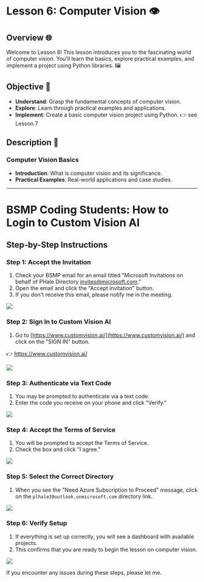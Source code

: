 # Lesson 6: Computer Vision 👁️  
   
## Overview 🌐  
   
Welcome to Lesson 6! This lesson introduces you to the fascinating world of computer vision. You'll learn the basics, explore practical examples, and implement a project using Python libraries. 🖼️  
   
## Objective 🎯  
   
- **Understand**: Grasp the fundamental concepts of computer vision.  
- **Explore**: Learn through practical examples and applications.  
- **Implement**: Create a basic computer vision project using Python. 👉 see Lesson 7
   
## Description 📖  
   
### Computer Vision Basics  
   
- **Introduction**: What is computer vision and its significance.  
- **Practical Examples**: Real-world applications and case studies.  

---

# BSMP Coding Students: How to Login to Custom Vision AI  
   
## Step-by-Step Instructions  
   
### Step 1: Accept the Invitation  
1. Check your BSMP email for an email titled "Microsoft Invitations on behalf of PHale Directory <invites@microsoft.com>."  
2. Open the email and click the "Accept invitation" button.  
3. If you don't receive this email, please notify me in the meeting.  
   
<!--![](../../_media/lessons/customvision/step1.png)-->
![](https://bsmp-coders.github.io/_media/lessons/customvision/step1.png)
   
### Step 2: Sign In to Custom Vision AI  
1. Go to [https://www.customvision.ai/](https://www.customvision.ai/) and click on the "SIGN IN" button.  

👉 https://www.customvision.ai/ 

<!--![](../../_media/lessons/customvision/step2.png)-->
![](https://bsmp-coders.github.io/_media/lessons/customvision/step2.png)
   
### Step 3: Authenticate via Text Code  
1. You may be prompted to authenticate via a text code.  
2. Enter the code you receive on your phone and click "Verify."  
   
<!--![](../../_media/lessons/customvision/step3.png)-->
![](https://bsmp-coders.github.io/_media/lessons/customvision/step3.png)
   
### Step 4: Accept the Terms of Service  
1. You will be prompted to accept the Terms of Service.  
2. Check the box and click "I agree."  
   
<!--![](../../_media/lessons/customvision/step4.png)-->
![](https://bsmp-coders.github.io/_media/lessons/customvision/step4.png)
   
### Step 5: Select the Correct Directory  
1. When you see the "Need Azure Subscription to Proceed" message, click on the `plhale30outlook.onmicrosoft.com` directory link.  
   
<!--![](../../_media/lessons/customvision/step5.png)  -->
![](https://bsmp-coders.github.io/_media/lessons/customvision/step5.png)

### Step 6: Verify Setup  
1. If everything is set up correctly, you will see a dashboard with available projects.  
2. This confirms that you are ready to begin the lesson on computer vision.  
   
<!--![](../../_media/lessons/customvision/step6.png)-->
![](https://bsmp-coders.github.io/_media/lessons/customvision/step6.png)
   
If you encounter any issues during these steps, please let me.  